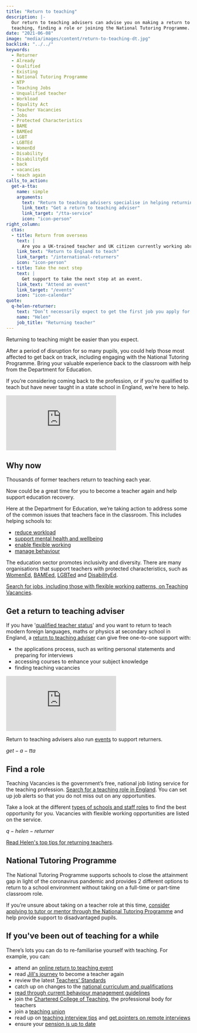 ```yaml
---
title: "Return to teaching"
description: |-
  Our return to teaching advisers can advise you on making a return to
  teaching, finding a role or joining the National Tutoring Programme.
date: "2021-06-08"
image: "media/images/content/return-to-teaching-dt.jpg"
backlink: "../../"
keywords:
  - Returner
  - Already
  - Qualified
  - Existing
  - National Tutoring Programme
  - NTP
  - Teaching Jobs
  - Unqualified teacher
  - Workload
  - Equality Act
  - Teacher Vacancies
  - Jobs
  - Protected Characteristics
  - BAME
  - BAMEed
  - LGBT
  - LGBTEd
  - WomenEd
  - Disability
  - DisabilityEd
  - back
  - vacancies
  - teach again
calls_to_action:
  get-a-tta:
    name: simple
    arguments:
      text: "Return to teaching advisers specialise in helping returning teachers with qualified teacher status (QTS) get back into the classroom."
      link_text: "Get a return to teaching adviser"
      link_target: "/tta-service"
      icon: "icon-person"
right_column:
  ctas:
  - title: Return from overseas
    text: |
      Are you a UK-trained teacher and UK citizen currently working abroad?
    link_text: "Return to England to teach"
    link_target: "/international-returners"
    icon: "icon-person"
  - title: Take the next step
    text: |
      Get support to take the next step at an event.
    link_text: "Attend an event"
    link_target: "/events"
    icon: "icon-calendar"
quote:
  q-helen-returner:
    text: "Don’t necessarily expect to get the first job you apply for and don’t get disheartened if you’re not successful."
    name: "Helen"
    job_title: "Returning teacher"
---
```


Returning to teaching might be easier than you expect.

After a period of disruption for so many pupils, you could help those most affected to get back on track, including engaging with the National Tutoring Programme. Bring your valuable experience back to the classroom with help from the Department for Education.

If you’re considering coming back to the profession, or if you’re qualified to teach but have never taught in a state school in England, we’re here to help.  

<iframe src="https://www.youtube-nocookie.com/embed/_oQ4DTXkGHk" frameborder="0" allow="autoplay; encrypted-media" allowfullscreen></iframe>

## Why now

Thousands of former teachers return to teaching each year.

Now could be a great time for you to become a teacher again and help support education recovery.

Here at the Department for Education, we’re taking action to address some of the common issues that teachers face in the classroom. This includes helping schools to:

* [reduce workload](https://www.gov.uk/guidance/school-workload-reduction-toolkit)
* [support mental health and wellbeing](https://www.gov.uk/guidance/education-staff-wellbeing-charter)
* [enable flexible working](https://www.gov.uk/government/collections/flexible-working-resources-for-teachers-and-schools)
* [manage behaviour](https://www.gov.uk/guidance/behaviour-hubs)

The education sector promotes inclusivity and diversity. There are many organisations that support teachers with protected characteristics, such as [WomenEd](https://www.womened.org/), [BAMEed](https://www.bameednetwork.com/), [LGBTed](https://lgbted.uk/) and [DisabilityEd](https://www.twitter.com/disability_ed).

[Search for jobs, including those with flexible working patterns, on Teaching Vacancies](https://teaching-vacancies.service.gov.uk/).

## Get a return to teaching adviser

If you have '[qualified teacher status](https://www.gov.uk/guidance/qualified-teacher-status-qts)' and you want to return to teach modern foreign languages, maths or physics at secondary school in England, a [return to teaching adviser](https://adviser-getintoteaching.education.gov.uk/) can give free one-to-one support with:

* the applications process, such as writing personal statements and preparing for interviews
* accessing courses to enhance your subject knowledge
* finding teaching vacancies

<iframe src="https://www.youtube-nocookie.com/embed/2NrLm_XId4k" frameborder="0" allow="autoplay; encrypted-media" allowfullscreen></iframe>

Return to teaching advisers also run [events](/event-categories/online-q-as) to support returners.

$get-a-tta$

## Find a role

Teaching Vacancies is the government’s free, national job listing service for the teaching profession. [Search for a teaching role in England](https://teaching-vacancies.service.gov.uk/).
You can set up job alerts so that you do not miss out on any opportunities.

Take a look at the different [types of schools and staff roles](https://www.gov.uk/types-of-school)
to find the best opportunity for you. Vacancies with flexible working opportunities are listed on the service.

$q-helen-returner$

[Read Helen's top tips for returning teachers](/my-story-into-teaching/returners/top-tips-for-returning-teachers).

## National Tutoring Programme

The National Tutoring Programme supports schools to close the attainment gap in light of the coronavirus pandemic and provides 2 different options to return to a school environment without taking on a full-time or part-time classroom role.

If you’re unsure about taking on a teacher role at this time, [consider applying to tutor or mentor through the National Tutoring Programme](https://nationaltutoring.org.uk/) and help provide support to disadvantaged pupils.

## If you've been out of teaching for a while

There’s lots you can do to re-familiarise yourself with teaching. For example, you can:  

* attend an [online return to teaching event](/event-categories/online-q-as)
* read [Jill's journey](https://getintoteaching.education.gov.uk/my-story-into-teaching/returners/getting-back-into-the-classroom) to become a teacher again
* review the latest [Teachers’ Standards](https://www.gov.uk/government/publications/teachers-standards)
* catch up on changes to the [national curriculum and qualifications](https://www.gov.uk/topic/schools-colleges-childrens-services/curriculum-qualifications)
* [read through current behaviour management guidelines](https://www.gov.uk/government/publications/behaviour-and-discipline-in-schools)
* join the [Chartered College of Teaching](https://chartered.college/), the
  professional body for teachers
* join a [teaching union](https://www.tes.com/jobs/careers-advice/pay-and-conditions/which-teachers-union)
* read up on [teaching interview tips](https://www.teachertoolkit.co.uk/2019/04/04/job-interviews)
  and [get pointers on remote interviews](https://www.tes.com/news/coronavirus-10-tips-acing-remote-job-interview)
* ensure your [pension is up to date](https://www.teacherspensions.co.uk/members/working-life/life-events/moving-abroad.aspx)
